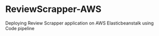 # ReviewScrapper-AWS
Deploying Review Scrapper application on AWS Elasticbeanstalk using Code pipeline
